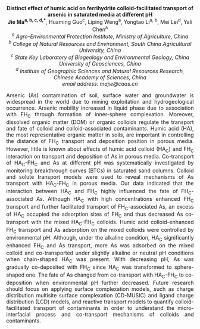 <center><strong>Distinct effect of humic acid on ferrihydrite colloid-facilitated transport of arsenic in
saturated media at different pH</strong>

<center><strong>Jie Ma<sup>a, b, c, d,*</sup></strong>, Huaming Guo<sup>c</sup>, Liping Weng<sup>a</sup>, Yongtao
Li<sup>a, b</sup>, Mei Lei<sup>d</sup>, Yali Chen<sup>a</sup>

<center><i><sup>a</sup> Agro-Environmental Protection Institute, Ministry of Agriculture, China</i>

<center><i><sup>b</sup> College of Natural Resources and Environment, South China Agricultural University, China</i>

<center><i><sup>c</sup> State Key Laboratory of Biogeology and Environmental Geology, China University of Geosciences, China</i>

<center><i><sup>d</sup> Institute of Geographic Sciences and Natural Resources Research, Chinese Academy of Sciences, China</i>

<center><i>email address: majie@caas.cn</i>

<p style="text-align:justify">Arsenic (As) contamination of soil, surface water and groundwater is
widespread in the world due to mining exploitation and hydrogeological
occurrence. Arsenic mobility increased in liquid phase due to
association with FH<sub>C</sub> through formation of inner-sphere complexation.
Moreover, dissolved organic matter (DOM) or organic colloids regulate
the transport and fate of colloid and colloid-associated
contaminants. Humic acid (HA), the most representative organic matter in
soils, are important in controlling the distance of FH<sub>C</sub> transport and
deposition position in porous media. However, little is known about
effects of humic acid colloid (HA<sub>C</sub>) and FH<sub>C</sub> interaction on
transport and deposition
of As in porous media. Co-transport of HA<sub>C</sub>-FH<sub>C</sub> and As at different
pH was systematically investigated by monitoring breakthrough curves
(BTCs) in saturated sand columns. Colloid and solute transport models
were used to reveal mechanisms of As transport with HA<sub>C</sub>-FH<sub>C</sub> in
porous media. Our data indicated that the interaction between HA<sub>C</sub> and
FH<sub>C</sub> highly influenced the fate of FH<sub>C</sub>-associated As. Although HA<sub>C</sub>
with high concentrations enhanced FH<sub>C</sub> transport and further
facilitated transport of FH<sub>C</sub>-associated As, an excess of HA<sub>C</sub>
occupied the adsorption sites of FH<sub>C</sub> and thus decreased As
co-transport with the mixed HA<sub>C</sub>-FH<sub>C</sub> colloids. Humic acid
colloid-enhanced FH<sub>C</sub> transport and As adsorption on the mixed colloids
were controlled by environmental pH. Although, under the alkaline
condition, HA<sub>C</sub>
significantly enhanced FH<sub>C</sub> and As transport, more As was adsorbed on
the mixed colloid and co-transported under slightly alkaline or neutral
pH conditions when chain-shaped HA<sub>C</sub> was present. With decreasing pH,
As was gradually co-deposited with FH<sub>C</sub> since HA<sub>C</sub> was transformed to
sphere-shaped one. The fate of As changed from co-transport with
HA<sub>C</sub>-FH<sub>C</sub> to co-deposition when environmental pH further decreased.
Future research should focus on applying surface complexation models,
such as charge distribution multisite surface complexation (CD-MUSIC)
and ligand charge distribution (LCD) models, and reactive transport
models to quantify colloid-facilitated transport of contaminants in
order to understand the micro-interfacial process and co-transport
mechanisms of colloids and contaminants.
